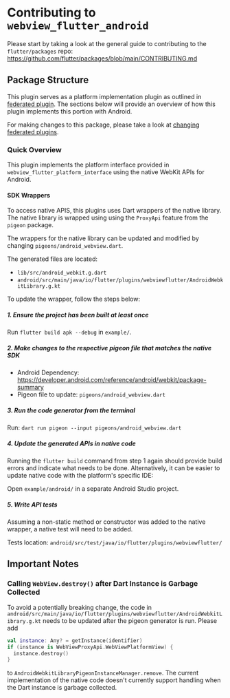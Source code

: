 # Contributing to `webview_flutter_android`

Please start by taking a look at the general guide to contributing to the `flutter/packages` repo:
https://github.com/flutter/packages/blob/main/CONTRIBUTING.md

## Package Structure

This plugin serves as a platform implementation plugin as outlined in [federated plugin](https://docs.flutter.dev/packages-and-plugins/developing-packages#federated-plugins). 
The sections below will provide an overview of how this plugin implements this portion with Android.

For making changes to this package, please take a look at [changing federated plugins](https://github.com/flutter/flutter/blob/master/docs/ecosystem/contributing/README.md#changing-federated-plugins).

### Quick Overview

This plugin implements the platform interface provided in `webview_flutter_platform_interface` using
the native WebKit APIs for Android.

#### SDK Wrappers

To access native APIS, this plugins uses Dart wrappers of the native library. The native library is
wrapped using using the `ProxyApi` feature from the `pigeon` package.

The wrappers for the native library can be updated and modified by changing `pigeons/android_webview.dart`.

The generated files are located:
* `lib/src/android_webkit.g.dart`
* `android/src/main/java/io/flutter/plugins/webviewflutter/AndroidWebkitLibrary.g.kt`

To update the wrapper, follow the steps below:

##### 1. Ensure the project has been built at least once

Run `flutter build apk --debug` in `example/`.

##### 2. Make changes to the respective pigeon file that matches the native SDK

* Android Dependency: https://developer.android.com/reference/android/webkit/package-summary
* Pigeon file to update: `pigeons/android_webview.dart`

##### 3. Run the code generator from the terminal

Run: `dart run pigeon --input pigeons/android_webview.dart`

##### 4. Update the generated APIs in native code

Running the `flutter build` command from step 1 again should provide build errors and indicate what
needs to be done. Alternatively, it can be easier to update native code with the platform's specific
IDE:

Open `example/android/` in a separate Android Studio project.

##### 5. Write API tests

Assuming a non-static method or constructor was added to the native wrapper, a native test will need
to be added.

Tests location: `android/src/test/java/io/flutter/plugins/webviewflutter/`

## Important Notes

### Calling `WebView.destroy()` after Dart Instance is Garbage Collected

To avoid a potentially breaking change, the code in `android/src/main/java/io/flutter/plugins/webviewflutter/AndroidWebkitLibrary.g.kt`
needs to be updated after the pigeon generator is run. Please add

```kotlin
val instance: Any? = getInstance(identifier)
if (instance is WebViewProxyApi.WebViewPlatformView) {
  instance.destroy()
}
```

to `AndroidWebkitLibraryPigeonInstanceManager.remove`. The current implementation of the native
code doesn't currently support handling when the Dart instance is garbage collected.
